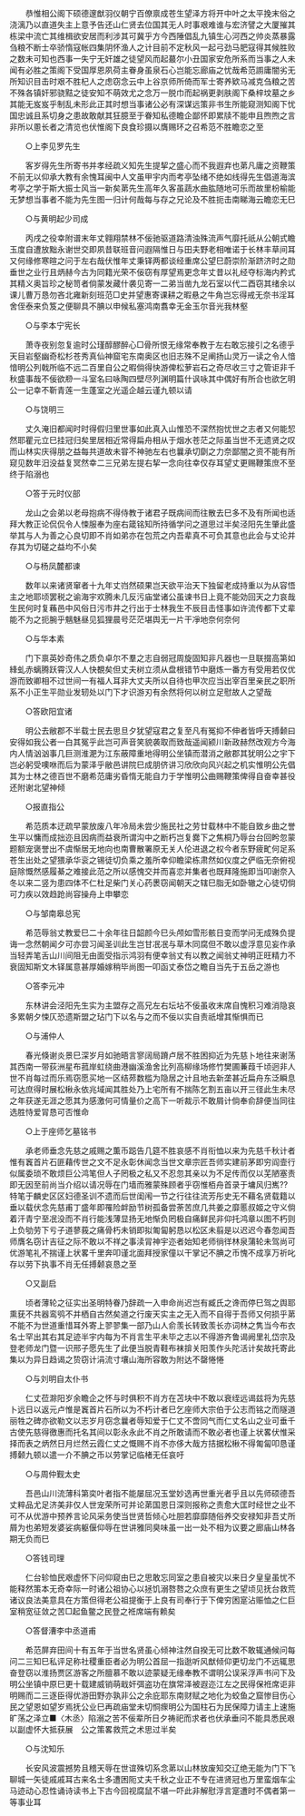<!-- { "loadSidebar": true } -->
　　恭惟相公阁下硕德邃猷羽仪朝宁百僚禀成苍生望泽方将开中叶之太平挽末俗之浇漓乃以直道失主上意予告还山仁贤去位国其无人时事艰难谁与宏济譬之大厦摧其栋梁中流亡其维楫欲安居而利涉其可冀乎方今西陲倡乱九镇生心河西之帅炎蒸暴露刍粮不断士卒骄惰寇帐四集阴怀渔人之计目前不定秋风一起弓劲马肥寇得其候胜败之数未可知也西事一失宁无奸雄之徒望风而起蕞尔小丑国家安危所系而当事之人未闻有必胜之策阁下受国厚恩夙荷主眷身虽泉石心岂能忘廊庙之忧哉希范謭庸闇劣无所知识目击时艰不胜杞人之虑窃念云中上谷京师所倚而军士寄养欵马减克刍粮之苦不殊各镇奸邪骁黠之徒安知不萌效尤之念万一脱巾而起祸更剥肤阁下桑梓坟墓之乡其能无岌岌乎制乱未形此正其时想当事诸公必有深谋远策非书生所能窥测知阁下忧国忠诚且系切身之患故敢献其狂臆至于眷知私德瞻企鄙怀即累牍不能申且煦煦之言非所以慁长者之清览也伏惟阁下良食珍摄以膺赐环之召希范不胜瞻恋之至

　　○上李见罗先生

　　客岁得先生所寄书并孝经疏义知先生提挈之盛心而不我遐弃也苐凡庸之资鞭策不前无以仰承大教有余愧耳闽中人文虽甲宇内而考亭坠绪不绝如线得先生倡道海滨考亭之学于斯大振士风当一新矣苐先生高年久客虽蔬水曲肱随地可乐而故里枌榆能无梦想当事者不能为先生图一归计何哉每与存之兄论及不胜扼击南睇海云瞻恋无巳

　　○与黄明起少司成

　　丙戌之役幸附谱末年丈翱翔禁林不佞驰驱道路清浊殊流声气靡托祇从公朝式瞻玉度自遭放黜永谢世交即夙昔联班音问遐隔惟日与田夫野老相唯诺于长林丰草间耳又何缘修寒暄之问于左右哉伏惟年丈秉铎两都谈经重席公望巳蔚崇阶渐跻济时之勋垂世之业行且炳赫今古为同籍光荣不佞窃有厚望焉更念年丈昔以礼经夺标海内矜式其精义奥旨珍之秘笥者倘蒙发藏什袭见寄一二弟当凿九龙石室以代二酉窃其绪余以课儿曹万恳勿吝北雍新刻班范□史并望惠寄课耕之暇悬之牛角岂忘得戒无奈书淫耳舍侄泰来负笈之便聊具不腆以申候私塞鸿南翥幸无金玉尔音光我林壑

　　○与李本宁宪长

　　萧寺夜别忽复逾时公瑾醇醪醉心□骨所恨无缘常奉教于左右敢忘接引之名德乎天目岩壑幽奇松杉苍秀真仙神窟宅东南奥区也旧志殊不足阐扬山灵万一读之令人愔愔明公列戟所临不远二百里自公之暇倘得快游俾松萝岩石之奇尽收三寸之管讵非千秋盛事哉不佞欲剙一斗室名曰咏陶四壁尽列渊明篇什讽咏其中偶好有所合也欲乞明公一记幸不靳青莲一生蓬室之光遥企越云谨九顿以请

　　○与饶明三

　　丈久淹旧都闻时时得假归里世事如此真入山惟恐不深然抱忧世之志者又何能恝然耶瞿元立巳挂冠归矣里居相近常得扁舟相从于烟水苍茫之际虽当世不无遗贤之叹而山林实庆得朋之益每共道故未甞不神驰左右也曩承切劘之力奈鄙闇之资不能有所窥见数年汨没益复冥然幸二三兄弟左提右挈一念向往幸仅存耳望丈更赐鞭策庶不至终于陷溺也

　　○答于元时仪部

　　龙山之会弟以老母抱病不得侍教于诸君子既病间而往散去巳多不及有所闻也适拜大教正论侃侃令人悚服奉为座右箴铭知所持循学问之道思过半矣泾阳先生肇此盛举其与人为善之心良切即不肖如弟亦在包荒之内吾辈真不可负其意也此会与丈论并存其为切磋之益均不小矣

　　○与杨凤麓都谏

　　数年以来诸贤窜者十九年丈岿然硕果岂天欲平治天下独留老成持重以为从容悟主之地耶顷罢税之谕海宇欢腾未几反污庙堂诸公虽谏书日上竟不能効回天之力哀哉生民何时复蘓邑中风俗日污市井之行出于士林我生不辰目击怪事如许流传都下丈辈能不为之扼腕乎魑魅昼见狐狸晨号茫茫堪舆无一片干凈地奈何奈何

　　○与华本素

　　门下禀英妙奇伟之质负卓尔不羣之志自弱冠周旋固知非凡器也一旦联掇高第如綘虬赤螭腾跃霄汉人人快覩矣但丈夫树立须从盘根错节中磨炼一番方有受用若仅优游而致卿相不过世间一有福人耳非大丈夫所以自待也甲次应当出宰百里亲民之职所系不小正生平勋业发轫处以门下才识游刃有余然将何以树立足慰故人之望哉

　　○答欧阳宜诸

　　明公去敝郡不半载士民去思旦夕犹望寇君之复至凡有冤抑不伸者皆呼天搏颡曰安得如我公者一白其冤乎此岂可声音笑貌袭取而致哉遥闻颍川新政赫然改观方今海内人情汹汹事几巨测淮淝为江东蔽障重地得明公坐镇而潜消之敝郡其犹明公之宇下岂必躬受噢咻而后为蒙泽乎敝邑讲院巳成朋侪讲习欣欣向风兴起之机实惟明公先倡其为士林之德百世不磨希范庸劣昏惰无能自力于学惟明公曲赐鞭策俾得自奋幸甚役还附谢北望神倾

　　○报直指公

　　希范质本迂疏早蒙放废八年冷局未尝少施民社之劳廿载林中不能自致乡曲之誉生平以慵而成拙迩且因病而益衰所谓沟中之断朽岂复爨下之焦桐乃辱台台回盻忽蒙题额宠褒誉出不虞惭居无地向也南曹散署原无关人伦进退之权今者东野疲甿何足系苍生出处之望猥承华衮之锡徒切负乘之羞所幸仰瞻梁栋肃然如仪度之俨临无奈俯视庭除慨然感履綦之难接此范之所以感愧交并而喜恋并集者也既拜隆施即当叩谢奈入冬以来二竖为患四体不仁杜足柴门关心药褁窃闻朝天之辖巳脂无如卧辙之心徒切倘可力疾以效趋跄尚容操舟上申攀恋

　　○与邹南皋总宪

　　希范辱翁丈教爱巳二十余年往日韶颜今巳头颅如雪形骸日变而学问无成殊负提诲一念然朝闻夕可亦尝习闻圣训此生岂甘冺冺与草木同腐但不敢以虚浮意见妄作承当轻弄笔舌山川间阻无由面受指示鸿羽有便幸翁丈有以教之闻翁丈神明正旺精力不衰固知斯文木铎属意甚厚婚嫁稍毕尚图一叩函丈泰岱之瞻自当先于五岳之游也

　　○答李元冲

　　东林讲会泾阳先生实为主盟存之高兄左右坛坫不佞虽收末席自愧积习难消隐哀多累朝夕悚仄恐遗斯盟之玷门下以名与之而不佞以实自责祇增其惭惧而已

　　○与浦仲人

　　春光倏谢炎景巳深岁月如驰晤言寥阔局蹐卢居不胜困抑近为先慈卜地往来谢荡其西南一带荻洲星布菰岸虹绕曲港幽溪渔舍比列高柳缘场修竹樊圃蒹葭千顷迥非人世不肖每过而乐焉窃愿买地一区结茒数槛为隐居之计且地去新垄甚近扁舟东泛瞬息可达庶得时展松楸永依兆域闻其胜处乃上宅所有不揣陈乞割五亩以开三径此生未尽之年获遂无涯之愿其为感激何可情量价之高下一听裁示不敢屑计倘奉俞辞便当同往选胜恃爱冐恳可否惟命

　　○上于座师乞墓铭书

　　承老师垂念先慈之戚赐之薫币跽告几筵不胜哀感不肖衔恤以来为先慈千秋计者惟有竁首片石匪藉传世之文不足永彰休闻念当世文章宗匠吾师实建前茅即穷阎壸行似属委琐不敢烦巨公鸿笔但人子罔极之私又不忍忽其亲以为不足传而仅以芜陋塞责即无因至前尚当介绍以请况辱在门墙而雅蒙殊顾者乎窃惟栢舟首录于墉风归嶲??特笔于麟史区区妇德圣训不遗而后世闺闱一节之行往往流芳彤史无不藉名贤载籍以垂以载伏念先慈甫丁盛年即罹险衅励节树孤备尝荼苦庶几共姜之靡慝叔姬之守义倘着汗青宁至冺没而不肖行能浅薄显扬无地惭负罔极自痛鲜民非仰托鸿章以图不朽则上负劬劳下亏子道蓼莪之痛骨朽未销即拟匍匐躬恳以松区未翦是以迟迟今春忽闻吾师膺名窃计吉征之际不敢以不祥之事渎冐神宇迩者始知老师徜徉林泉蒲轮未驾尚可优游笔礼不揣谨上状畧千里奔叩谨北面拜授家僮以干掌记不腆之币愧不成享万祈叱存以劳下执事不肖无任搏颡哀恳之至

　　○又副启

　　顷者薄轮之征实出圣明特眷乃辞疏一入申命尚迟岂有臧氏之谗而停巳驾之舆耶熏莸不共器鸾鸮不并栖自古然矣道之行废天实主之无入而不自得于吾师又何损乎苐不能不为世道重惜耳外寄上翏翏集一部乃山人俞羡长转致羡长亦词林之隽当今布衣名士罕出其右其足迹半宇内每为不肖言生平未毕之志以不得游齐鲁谒阙里礼岱宗及登老师龙门暨一识邢子愿先生了此便当脱青鞋布袜揜关阳羡作头陀活计矣故托寄此集以为异日趋谒之贽窃计涓流寸壤山海所容敢为附达不罄惓惓

　　○与刘明自太仆书

　　仁丈莅滁阳岁余瞻企之怀与时俱积不肖方在苫块中不敢以衰绖远谒兹将为先慈卜远日以返元卢惟是竁首片石所以为不朽计者巳乞座师大宗伯于公志而铭之而隧道丽牲之碑亦欲勒文以志岁月窃念曩者辱知爱于仁丈不啻同气而仁丈名山之业可垂千古使先慈得徼惠而托名其间以彰永永此不肖之所敢请而不敢必者也谨上状畧伏惟采择而表之炳然日月烂然云霞仁丈之慨赐不肖不亦侈大哉方拮据松楸不得匍匐叩恳谨搏颡九顿以遣一介不腆之币以劳掌记临楮无任哀吁

　　○与周仲觐太史

　　吾邑山川流薄科第奕叶者指不能屡屈况玉堂妙选再世重光者乎且以先师硕德吾丈粹品尤足济美非仅人世宠荣所可并论苐国恩日深则报称之责愈大匡时经世之业不可不从优游中预养言论风采务使当世贤哲倾心吐胆若靡靡随俗养交安禄知非吾丈所屑为也弟短发婆娑病躯偃仰辱在世讲雅同臭味虽一出一处不相为议要之廊庙山林各期无负而巳

　　○答钱司理

　　仁台轸恤民艰虚怀下问仰窥由巳之思敢忘同室之患自被灾以来日夕皇皇虽忧不能释然策本无奇幸际一时诸公祖协心以拯饥溺嗸嗸之众庶有更生之望顷见抚台救荒诸议良法美意具在方策但得老公祖提衡于上良有司奉行于下俾穷困寔沾赈恤之仁巨室稍宽征敛之苦□起鱼鳖之民登之袵席端有赖矣

　　○答督漕李中丞道甫

　　希范屏弃田间十有五年于当世名贤虽心倾神注然自揆无可比数不敢辄通候问每问二三知巳私评足称社稷重臣者必为明公首屈一指逖听风猷倾仰更切龙门不远辄思奋登窃以淮扬贾区游客之所膻慕不敢以迹蒙疑无缘奉教不谓明公误采浮声书问下及明公坐镇中原巳更十载建威销萌戢奸弭盗功在旗常泽被遐迩江左之民得保袵席讵非明赐而二三逐臣得优游田野亦孰非公之余庇耶东南财赋之地化为蛟鱼之窟惨目伤心民之望恩如望岁焉抚公业巳再疏庙堂未切恫瘝明公为国柱石为民保障力请主上速施旷荡之泽立■〈木丞〉陷溺之苦不佞辈所日夕祷祀而求者也伏承垂问不能具悉民艰以副虚怀大抵获展　公之策畧救荒之术思过半矣

　　○与沈知乐

　　长安风波震撼势且稽天辱在世谊殊切系念苐以山林放废知交辽绝无能为门下飞聊城一矢徒戚戚耳古来名士多遭困阨丈夫千秋之业正不专在进贤冠也万里蛮烟车尘马迹动心忍性诵诗读书上下古今回视腐鼠不堪一吓此非解慰浮言寔遭时不偶者第一等事业耳

